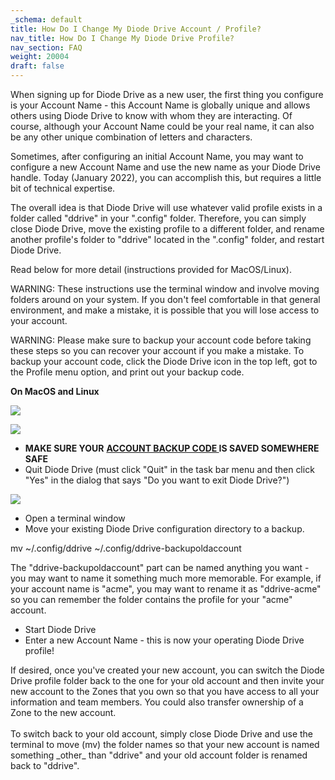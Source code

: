 ```yaml
---
_schema: default
title: How Do I Change My Diode Drive Account / Profile?
nav_title: How Do I Change My Diode Drive Profile?
nav_section: FAQ
weight: 20004
draft: false
---
```

When signing up for Diode Drive as a new user, the first thing you configure is your Account Name - this Account Name is globally unique and allows others using Diode Drive to know with whom they are interacting. Of course, although your Account Name could be your real name, it can also be any other unique combination of letters and characters.

Sometimes, after configuring an initial Account Name, you may want to configure a new Account Name and use the new name as your Diode Drive handle. Today (January 2022), you can accomplish this, but requires a little bit of technical expertise.

The overall idea is that Diode Drive will use whatever valid profile exists in a folder called "ddrive" in your ".config" folder. Therefore, you can simply close Diode Drive, move the existing profile to a different folder, and rename another profile's folder to "ddrive" located in the ".config" folder, and restart Diode Drive.

Read below for more detail (instructions provided for MacOS/Linux).

WARNING: These instructions use the terminal window and involve moving folders around on your system. If you don't feel comfortable in that general environment, and make a mistake, it is possible that you will lose access to your account.

WARNING: Please make sure to backup your account code before taking these steps so you can recover your account if you make a mistake. To backup your account code, click the Diode Drive icon in the top left, got to the Profile menu option, and print out your backup code.

**On MacOS and Linux**

![](/uploads/image-13.png)

![](/uploads/image-14.png)

* **MAKE SURE YOUR** <a href="https://app.docs.diode.io/docs/navigating/diode-drive-backup-codes/" target="_blank" rel="noopener"><strong>ACCOUNT BACKUP CODE </strong></a>**IS SAVED SOMEWHERE SAFE**
* Quit Diode Drive (must click "Quit" in the task bar menu and then click "Yes" in the dialog that says "Do you want to exit Diode Drive?")

![](/uploads/image-15.png)

* Open a terminal window
* Move your existing Diode Drive configuration directory to a backup.

mv ~/.config/ddrive ~/.config/ddrive-backupoldaccount

The "ddrive-backupoldaccount" part can be named anything you want - you may want to name it something much more memorable. For example, if your account name is "acme", you may want to rename it as "ddrive-acme" so you can remember the folder contains the profile for your "acme" account.

* Start Diode Drive
* Enter a new Account Name - this is now your operating Diode Drive profile!

If desired, once you've created your new account, you can switch the Diode Drive profile folder back to the one for your old account and then invite your new account to the Zones that you own so that you have access to all your information and team members. You could also transfer ownership of a Zone to the new account.<br><br>To switch back to your old account, simply close Diode Drive and use the terminal to move (mv) the folder names so that your new account is named something \_other\_ than "ddrive" and your old account folder is renamed back to "ddrive".